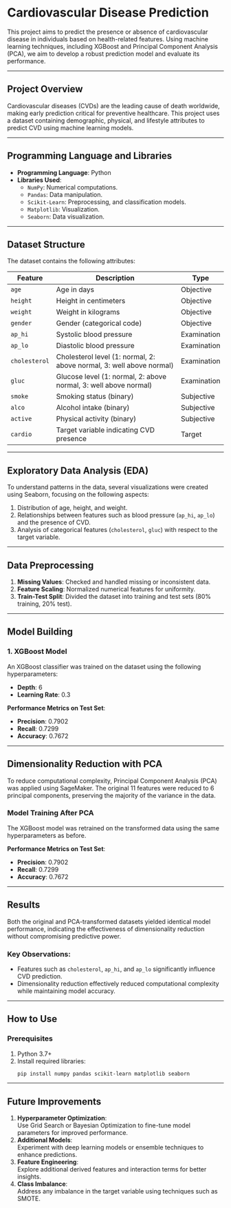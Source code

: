 # **Cardiovascular Disease Prediction**

This project aims to predict the presence or absence of cardiovascular disease in individuals based on health-related features. Using machine learning techniques, including XGBoost and Principal Component Analysis (PCA), we aim to develop a robust prediction model and evaluate its performance.

---

## **Project Overview**

Cardiovascular diseases (CVDs) are the leading cause of death worldwide, making early prediction critical for preventive healthcare. This project uses a dataset containing demographic, physical, and lifestyle attributes to predict CVD using machine learning models.  

---

## **Programming Language and Libraries**

- **Programming Language**: Python  
- **Libraries Used**:  
  - `NumPy`: Numerical computations.  
  - `Pandas`: Data manipulation.  
  - `Scikit-Learn`: Preprocessing, and classification models.  
  - `Matplotlib`: Visualization.  
  - `Seaborn`: Data visualization.  

---

## **Dataset Structure**

The dataset contains the following attributes:  

| **Feature**                 | **Description**                              | **Type**        |  
|-----------------------------|----------------------------------------------|-----------------|  
| `age`                       | Age in days                                 | Objective       |  
| `height`                    | Height in centimeters                       | Objective       |  
| `weight`                    | Weight in kilograms                         | Objective       |  
| `gender`                    | Gender (categorical code)                   | Objective       |  
| `ap_hi`                     | Systolic blood pressure                     | Examination     |  
| `ap_lo`                     | Diastolic blood pressure                    | Examination     |  
| `cholesterol`               | Cholesterol level (1: normal, 2: above normal, 3: well above normal) | Examination |  
| `gluc`                      | Glucose level (1: normal, 2: above normal, 3: well above normal) | Examination |  
| `smoke`                     | Smoking status (binary)                     | Subjective      |  
| `alco`                      | Alcohol intake (binary)                     | Subjective      |  
| `active`                    | Physical activity (binary)                  | Subjective      |  
| `cardio`                    | Target variable indicating CVD presence     | Target          |  

---

## **Exploratory Data Analysis (EDA)**

To understand patterns in the data, several visualizations were created using Seaborn, focusing on the following aspects:  

1. Distribution of age, height, and weight.  
2. Relationships between features such as blood pressure (`ap_hi`, `ap_lo`) and the presence of CVD.  
3. Analysis of categorical features (`cholesterol`, `gluc`) with respect to the target variable.  

---

## **Data Preprocessing**

1. **Missing Values**: Checked and handled missing or inconsistent data.  
2. **Feature Scaling**: Normalized numerical features for uniformity.  
3. **Train-Test Split**: Divided the dataset into training and test sets (80% training, 20% test).  

---

## **Model Building**

### **1. XGBoost Model**

An XGBoost classifier was trained on the dataset using the following hyperparameters:  
- **Depth**: 6  
- **Learning Rate**: 0.3  

**Performance Metrics on Test Set**:  
- **Precision**: 0.7902  
- **Recall**: 0.7299  
- **Accuracy**: 0.7672  

---

## **Dimensionality Reduction with PCA**

To reduce computational complexity, Principal Component Analysis (PCA) was applied using SageMaker. The original 11 features were reduced to 6 principal components, preserving the majority of the variance in the data.  

### **Model Training After PCA**

The XGBoost model was retrained on the transformed data using the same hyperparameters as before.  

**Performance Metrics on Test Set**:  
- **Precision**: 0.7902  
- **Recall**: 0.7299  
- **Accuracy**: 0.7672  

---

## **Results**

Both the original and PCA-transformed datasets yielded identical model performance, indicating the effectiveness of dimensionality reduction without compromising predictive power.  

### **Key Observations**:  
- Features such as `cholesterol`, `ap_hi`, and `ap_lo` significantly influence CVD prediction.  
- Dimensionality reduction effectively reduced computational complexity while maintaining model accuracy.  

---

## **How to Use**

### **Prerequisites**

1. Python 3.7+  
2. Install required libraries:  
   ```bash
   pip install numpy pandas scikit-learn matplotlib seaborn
   ```

---

## **Future Improvements**

1. **Hyperparameter Optimization**:  
   Use Grid Search or Bayesian Optimization to fine-tune model parameters for improved performance.  
2. **Additional Models**:  
   Experiment with deep learning models or ensemble techniques to enhance predictions.  
3. **Feature Engineering**:  
   Explore additional derived features and interaction terms for better insights.  
4. **Class Imbalance**:  
   Address any imbalance in the target variable using techniques such as SMOTE.  

